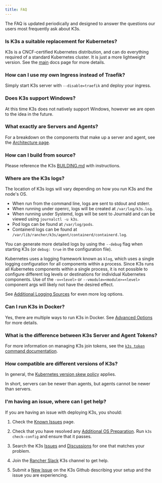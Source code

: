 ```yaml
---
title: FAQ
---
```


The FAQ is updated periodically and designed to answer the questions our users most frequently ask about K3s.

### Is K3s a suitable replacement for Kubernetes?

K3s is a CNCF-certified Kubernetes distribution, and can do everything required of a standard Kubernetes cluster. It is just a more lightweight version. See the [main](./introduction.md) docs page for more details.

### How can I use my own Ingress instead of Traefik?

Simply start K3s server with `--disable=traefik` and deploy your ingress.

### Does K3s support Windows?

At this time K3s does not natively support Windows, however we are open to the idea in the future.

### What exactly are Servers and Agents?

For a breakdown on the components that make up a server and agent, see the [Architecture page](./architecture.md).

### How can I build from source?

Please reference the K3s [BUILDING.md](https://github.com/k3s-io/k3s/blob/master/BUILDING.md) with instructions.

### Where are the K3s logs?

The location of K3s logs will vary depending on how you run K3s and the node's OS.

* When run from the command line, logs are sent to stdout and stderr.
* When running under openrc, logs will be created at `/var/log/k3s.log`.
* When running under Systemd, logs will be sent to Journald and can be viewed using `journalctl -u k3s`.
* Pod logs can be found at `/var/log/pods`.
* Containerd logs can be found at `/var/lib/rancher/k3s/agent/containerd/containerd.log`.

You can generate more detailed logs by using the `--debug` flag when starting K3s (or `debug: true` in the configuration file).

Kubernetes uses a logging framework known as `klog`, which uses a single logging configuration for all components within a process.
Since K3s runs all Kubernetes components within a single process, it is not possible to configure different log levels or destinations for individual Kubernetes components.
Use of the `-v=<level>` or `--vmodule=<module>=<level>` component args will likely not have the desired effect. 

See [Additional Logging Sources](./advanced.md#additional-logging-sources) for even more log options.

### Can I run K3s in Docker?

Yes, there are multiple ways to run K3s in Docker. See [Advanced Options](./advanced.md#running-k3s-in-docker) for more details.

### What is the difference between K3s Server and Agent Tokens?

For more information on managing K3s join tokens, see the [`k3s token` command documentation](./cli/token.md).

### How compatible are different versions of K3s?

In general, the [Kubernetes version skew policy](https://kubernetes.io/docs/setup/release/version-skew-policy/) applies.

In short, servers can be newer than agents, but agents cannot be newer than servers.

### I'm having an issue, where can I get help?
 
If you are having an issue with deploying K3s, you should:

1) Check the [Known Issues](./known-issues.md) page.

2) Check that you have resolved any [Additional OS Preparation](./installation/requirements.md#operating-systems). Run `k3s check-config` and ensure that it passes.

3) Search the K3s [Issues](https://github.com/k3s-io/k3s/issues) and [Discussions](https://github.com/k3s-io/k3s/discussions) for one that matches your problem.

4) Join the [Rancher Slack](https://slack.rancher.io/) K3s channel to get help.

5) Submit a [New Issue](https://github.com/k3s-io/k3s/issues/new/choose) on the K3s Github describing your setup and the issue you are experiencing.
